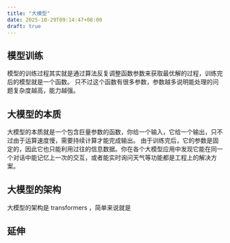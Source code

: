 ```yaml
---
title: "大模型"
date: 2025-10-29T09:14:47+08:00
draft: true
---
```


## 模型训练
模型的训练过程其实就是通过算法反复调整函数参数来获取最优解的过程，训练完后的模型就是一个函数。
只不过这个函数有很多参数，参数越多说明能处理的问题复杂度越高，能力越强。

## 大模型的本质
大模型的本质就是一个包含巨量参数的函数，你给一个输入，它给一个输出，只不过由于运算速度慢，需要持续计算才能完成输出。
由于训练完后，它的参数是固定的，因此它也只能利用过往的信息数据。你在各个大模型应用中发现它能在同一个对话中能记忆上一次的交互，或者能实时询问天气等功能都是工程上的解决方案。

## 大模型的架构
大模型的架构是 transformers ，简单来说就是

## 延伸
